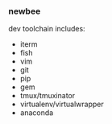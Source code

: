### newbee

dev toolchain includes:
- iterm
- fish
- vim
- git
- pip
- gem
- tmux/tmuxinator
- virtualenv/virtualwrapper
- anaconda
